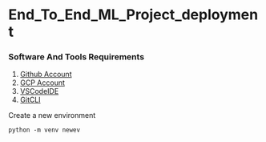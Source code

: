 # End_To_End_ML_Project_deployment


### Software And Tools Requirements

1. [Github Account](https://github.com)
2. [GCP Account](https://cloud.google.com/?hl=en)
3. [VSCodeIDE](https://code.visualstudio.com/)
4. [GitCLI](https://git-scm.com/book/en/v2/Getting-Started-The-Command-Line)

Create a new environment

```
python -m venv newev
```
